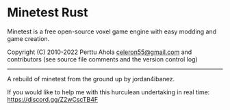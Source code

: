 # Minetest Rust
Minetest is a free open-source voxel game engine with easy modding and game creation.

Copyright (C) 2010-2022 Perttu Ahola celeron55@gmail.com and contributors (see source file comments and the version control log)

-----

A rebuild of minetest from the ground up by jordan4ibanez.

If you would like to help me with this hurculean undertaking in real time:
https://discord.gg/Z2wCscTB4F